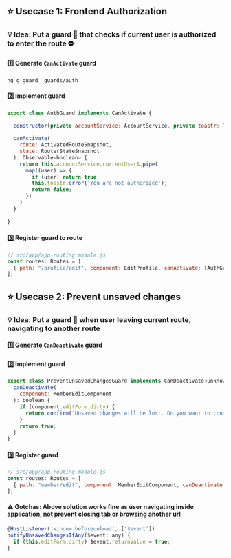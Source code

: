 ## :star: Usecase 1: Frontend Authorization
### 💡 Idea: Put a guard 💂 that checks if current user is authorized to enter the route ⛔
#### :one: Generate `CanActivate` guard
```console
ng g guard _guards/auth
```
#### :two: Implement guard
```js
export class AuthGuard implements CanActivate {

  constructor(private accountService: AccountService, private toastr: ToastrService) { }
  
  canActivate(
    route: ActivatedRouteSnapshot,
    state: RouterStateSnapshot
  ): Observable<boolean> {
    return this.accountService.currentUser$.pipe(
      map((user) => {
        if (user) return true;
        this.toastr.error('You are not authorized');
        return false;
      })
    )
  }
  
}
```
#### :three: Register guard to route
```js
// src/app/app-routing.module.js
const routes: Routes = [
  { path: "/profile/edit", component: EditProfile, canActivate: [AuthGuard] }
];
```

## :star: Usecase 2: Prevent unsaved changes
### 💡 Idea: Put a guard 💂 when user leaving current route, navigating to another route
#### :one: Generate `CanDeactivate` guard
#### :two: Implement guard
```js
export class PreventUnsavedChangesGuard implements CanDeactivate<unknown> {
  canDeactivate(
    component: MemberEditComponent
  ): boolean {
    if (component.editForm.dirty) {
      return confirm('Unsaved changes will be lost. Do you want to continue?')
    }
    return true;
  }
}
```
#### :three: Register guard
```js
// src/app/app-routing.module.js
const routes: Routes = [
  { path: "member/edit", component: MemberEditComponent, canDeactivate: [PreventUnsavedChangesGuard] }
];
```

#### ⚠️ Gotchas: Above solution works fine as user navigating inside application, not prevent closing tab or browsing another url
```js
@HostListener('window:beforeunload', ['$event'])
notifyUnsavedChangesIfAny($event: any) {
  if (this.editForm.dirty) $event.returnValue = true;
}
```
